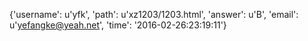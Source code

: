 {'username': u'yfk', 'path': u'xz1203/1203.html', 'answer': u'B', 'email': u'yefangke@yeah.net', 'time': '2016-02-26:23:19:11'}